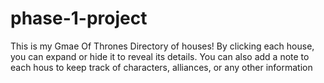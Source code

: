 # phase-1-project
This is my Gmae Of Thrones Directory of houses!
By clicking each house, you can expand or hide it to reveal its details.
You can also add a note to each hous to keep track of characters, alliances, or any other information
